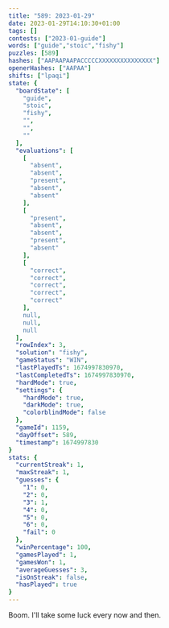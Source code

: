 ```yaml
---
title: "589: 2023-01-29"
date: 2023-01-29T14:10:30+01:00
tags: []
contests: ["2023-01-guide"]
words: ["guide","stoic","fishy"]
puzzles: [589]
hashes: ["AAPAAPAAPACCCCCXXXXXXXXXXXXXXX"]
openerHashes: ["AAPAA"]
shifts: ["lpaqi"]
state: {
  "boardState": [
    "guide",
    "stoic",
    "fishy",
    "",
    "",
    ""
  ],
  "evaluations": [
    [
      "absent",
      "absent",
      "present",
      "absent",
      "absent"
    ],
    [
      "present",
      "absent",
      "absent",
      "present",
      "absent"
    ],
    [
      "correct",
      "correct",
      "correct",
      "correct",
      "correct"
    ],
    null,
    null,
    null
  ],
  "rowIndex": 3,
  "solution": "fishy",
  "gameStatus": "WIN",
  "lastPlayedTs": 1674997830970,
  "lastCompletedTs": 1674997830970,
  "hardMode": true,
  "settings": {
    "hardMode": true,
    "darkMode": true,
    "colorblindMode": false
  },
  "gameId": 1159,
  "dayOffset": 589,
  "timestamp": 1674997830
}
stats: {
  "currentStreak": 1,
  "maxStreak": 1,
  "guesses": {
    "1": 0,
    "2": 0,
    "3": 1,
    "4": 0,
    "5": 0,
    "6": 0,
    "fail": 0
  },
  "winPercentage": 100,
  "gamesPlayed": 1,
  "gamesWon": 1,
  "averageGuesses": 3,
  "isOnStreak": false,
  "hasPlayed": true
}
---
```

<!-- more -->
Boom. I'll take some luck every now and then. 
